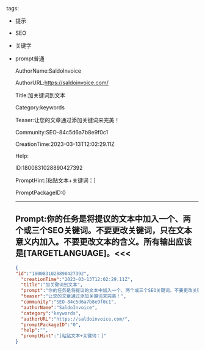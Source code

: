   tags: 
- 提示
- SEO
- 关键字
- prompt普通

  AuthorName:SaldoInvoice

  AuthorURL:https://saldoinvoice.com/

  Title:加关键词到文本

  Category:keywords

  Teaser:让您的文章通过添加关键词来完美！

  Community:SEO-84c5d6a7b8e9f0c1

  CreationTime:2023-03-13T12:02:29.11Z

  Help:

  ID:1800831028890427392

  PromptHint:[粘贴文本+关键词：]

  PromptPackageID:0

  ---

  ## Prompt:你的任务是将提议的文本中加入一个、两个或三个SEO关键词。不要更改关键词，只在文本意义内加入。不要更改文本的含义。所有输出应该是[TARGETLANGUAGE]。<<<

  ```json
  {
  "id":"1800831028890427392",
    "creationTime":"2023-03-13T12:02:29.11Z",
    "title":"加关键词到文本",
    "prompt":"你的任务是将提议的文本中加入一个、两个或三个SEO关键词。不要更改关键词，只在文本意义内加入。不要更改文本的含义。所有输出应该是[TARGETLANGUAGE]。<<<",
    "teaser":"让您的文章通过添加关键词来完美！",
    "community":"SEO-84c5d6a7b8e9f0c1",
    "authorName":"SaldoInvoice",
    "category":"keywords",
    "authorURL":"https://saldoinvoice.com/",
    "promptPackageID":"0",
    "help":"",
    "promptHint":"[粘贴文本+关键词：]"
  }
  ```
